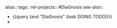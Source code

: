 alias::
tags::
rel-projects:: #DiaGnosis 
see-also::

- {{query (and "DiaGnosis" (task DOING TODO))}}
-